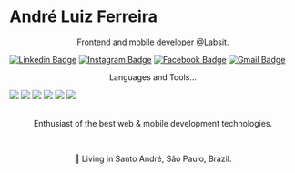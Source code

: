 # André Luiz Ferreira


<p align="center">Frontend and mobile developer @Labsit.</p>

[![Linkedin Badge](https://img.shields.io/badge/-André%20Luiz%20Ferreira-1ca0f1?style=flat&logo=Linkedin&logoColor=white&link=https://www.linkedin.com/in/andre-lferreira/)](https://www.linkedin.com/in/andre-lferreira/)
[![Instagram Badge](https://img.shields.io/badge/-@dehlferreira-purple?style=flat&logo=instagram&logoColor=white&link=https://instagram.com/dehlferreira/)](https://instagram.com/dehlferreira)
[![Facebook Badge](https://img.shields.io/badge/-andreluiz.ferreira.988-blue?style=flat&logo=facebook&logoColor=white&link=https://www.facebook.com/andreluiz.ferreira.988/)](https://www.facebook.com/andreluiz.ferreira.988)
[![Gmail Badge](https://img.shields.io/badge/-deh.lferreira-c14438?style=flat&logo=Gmail&logoColor=white&link=mailto:deh.lferreira@gmail.com)](mailto:deh.lferreira@gmail.com)



<p align="center">Languages and Tools...</p>
<img src="https://img.shields.io/badge/-HTML5-E34F26?style=flat&logo=html5&logoColor=white"> 
<img src="https://img.shields.io/badge/-CSS3-1572B6?style=flat&logo=css3&logoColor=white">
<img src="https://img.shields.io/badge/-Sass-cc6699?style=flat&logo=sass&logoColor=ffffff">
<img src="https://img.shields.io/badge/-JavaScript-eed718?style=flat&logo=javascript&logoColor=ffffff">
<img src="https://img.shields.io/badge/-React-000000?style=flat&logo=react&logoColor=00c8ff">
<img src="https://img.shields.io/badge/-React%20Native-000000?style=flat&logo=react&logoColor=00c8ff">
<br>
<br>
<p align="center">Enthusiast of the best web & mobile development technologies.</p><br>

<p align="center">📌 Living in Santo André, São Paulo, Brazil.</p><br>

